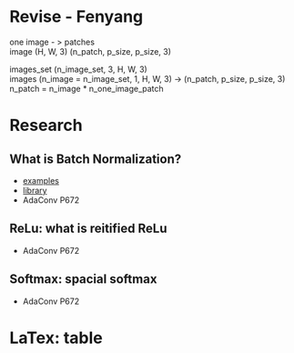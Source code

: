 # Revise - Fenyang  
one image - > patches  
image (H, W, 3) (n_patch, p_size, p_size, 3)  

images_set (n_image_set, 3, H, W, 3)  
images (n_image = n_image_set, 1, H, W, 3) -> (n_patch, p_size, p_size, 3)  
  n_patch = n_image * n_one_image_patch  
  
# Research 
## What is Batch Normalization?  
  - [examples](https://www.programcreek.com/python/example/100588/keras.layers.normalization.BatchNormalization)  
  - [library](https://www.tensorflow.org/api_docs/python/tf/keras/layers/BatchNormalization)  
  - AdaConv P672  
## ReLu: what is reitified ReLu  
  - AdaConv P672  
## Softmax: spacial softmax  
  - AdaConv P672  
  
# LaTex: table  
  
 
